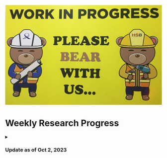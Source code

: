 <img title="This Week's Update" alt="Alt text" src="WIP.jpeg">

# Weekly Research Progress

<details>
<summary> 
  
### Update as of Oct 2, 2023 

</summary>
After my experience inserting trojans in the Ariane SoC, I realized that it is always better to insert trojans into a hardware design that has a testbench written for it. It will reduce a lot of my efforts while verifying the functionality of the trojan(s) inserted. I went through the code base of [Ariane](https://github.com/lowRISC/ariane/tree/master). Only 5 of the modules used in Ariane have testbenches written for them. So, I will target them for trojan insertion. These modules and their testbenches are:

1. [`axi_delayer.sv`](https://github.com/pulp-platform/axi/blob/de1af467229315ee6af31fea96664c7aae5638a9/src/axi_delayer.sv) - [`tb_axi_delayer.sv`](https://github.com/pulp-platform/axi/blob/de1af467229315ee6af31fea96664c7aae5638a9/test/tb_axi_delayer.sv)
2. [`axi_id_remap.sv`](https://github.com/pulp-platform/axi/blob/de1af467229315ee6af31fea96664c7aae5638a9/src/axi_id_remap.sv) - [`tb_axi_id_remap.sv`](https://github.com/pulp-platform/axi/blob/de1af467229315ee6af31fea96664c7aae5638a9/test/tb_axi_id_remap.sv)
3. [`axi_lite_to_axi.sv`](https://github.com/pulp-platform/axi/blob/de1af467229315ee6af31fea96664c7aae5638a9/src/axi_lite_to_axi.sv) - [`tb_axi_lite_to_axi.sv`](https://github.com/pulp-platform/axi/blob/de1af467229315ee6af31fea96664c7aae5638a9/test/tb_axi_lite_to_axi.sv)
4. [`axi_lite_xbar.sv`](https://github.com/pulp-platform/axi/blob/de1af467229315ee6af31fea96664c7aae5638a9/src/axi_lite_xbar.sv) - [`tb_axi_lite_xbar.sv`](https://github.com/pulp-platform/axi/blob/de1af467229315ee6af31fea96664c7aae5638a9/test/tb_axi_lite_xbar.sv)
5. [`axi_to_axi_lite.sv`](https://github.com/pulp-platform/axi/blob/de1af467229315ee6af31fea96664c7aae5638a9/src/axi_to_axi_lite.sv) - [`tb_axi_to_axi_lite.sv`](https://github.com/pulp-platform/axi/blob/de1af467229315ee6af31fea96664c7aae5638a9/test/tb_axi_to_axi_lite.sv)

<details>
<summary> 
  
### [`axi_delayer.sv`](https://github.com/pulp-platform/axi/blob/de1af467229315ee6af31fea96664c7aae5638a9/src/axi_delayer.sv) 

</summary>
This module is designed to introduce random delays to various AXI channels.

<details>
<summary> 
  
#### Source code

</summary> 

```verilog
module axi_delayer #(
    parameter type aw_t = logic,
    parameter type w_t  = logic,
    parameter type b_t  = logic,
    parameter type ar_t = logic,
    parameter type r_t  = logic,
    parameter bit StallRandomOutput = 0,
    parameter bit StallRandomInput  = 0,
    parameter int FixedDelayInput   = 1,
    parameter int FixedDelayOutput  = 1
) (
    input  logic clk_i,   // Clock
    input  logic rst_ni,  // Asynchronous reset active low
    // input side
    input  logic aw_valid_i,
    input  aw_t  aw_chan_i,
    output logic aw_ready_o,

    input  logic w_valid_i,
    input  w_t   w_chan_i,
    output logic w_ready_o,

    output logic b_valid_o,
    output b_t   b_chan_o,
    input  logic b_ready_i,

    input  logic ar_valid_i,
    input  ar_t  ar_chan_i,
    output logic ar_ready_o,

    output logic r_valid_o,
    output r_t   r_chan_o,
    input  logic r_ready_i,

    // output side
    output logic aw_valid_o,
    output aw_t  aw_chan_o,
    input  logic aw_ready_i,

    output logic w_valid_o,
    output w_t   w_chan_o,
    input  logic w_ready_i,

    input  logic b_valid_i,
    input  b_t   b_chan_i,
    output logic b_ready_o,

    output logic ar_valid_o,
    output ar_t  ar_chan_o,
    input  logic ar_ready_i,

    input  logic r_valid_i,
    input  r_t   r_chan_i,
    output logic r_ready_o
);
    // AW
    ready_valid_delay #(
      .StallRandom ( StallRandomInput ),
      .FixedDelay  ( FixedDelayInput  ),
      .payload_t   ( aw_t             )
    ) i_ready_valid_delay_aw (
      .clk_i     ( clk_i      ),
      .rst_ni    ( rst_ni     ),
      .payload_i ( aw_chan_i  ),
      .ready_o   ( aw_ready_o ),
      .valid_i   ( aw_valid_i ),
      .payload_o ( aw_chan_o  ),
      .ready_i   ( aw_ready_i ),
      .valid_o   ( aw_valid_o )
    );

    // AR
    ready_valid_delay #(
      .StallRandom ( StallRandomInput ),
      .FixedDelay  ( FixedDelayInput  ),
      .payload_t   ( ar_t             )
    ) i_ready_valid_delay_ar (
      .clk_i     ( clk_i      ),
      .rst_ni    ( rst_ni     ),
      .payload_i ( ar_chan_i  ),
      .ready_o   ( ar_ready_o ),
      .valid_i   ( ar_valid_i ),
      .payload_o ( ar_chan_o  ),
      .ready_i   ( ar_ready_i ),
      .valid_o   ( ar_valid_o )
    );

    // W
    ready_valid_delay #(
      .StallRandom ( StallRandomInput ),
      .FixedDelay  ( FixedDelayInput  ),
      .payload_t   ( w_t              )
    ) i_ready_valid_delay_w (
      .clk_i     ( clk_i      ),
      .rst_ni    ( rst_ni     ),
      .payload_i ( w_chan_i   ),
      .ready_o   ( w_ready_o  ),
      .valid_i   ( w_valid_i  ),
      .payload_o ( w_chan_o   ),
      .ready_i   ( w_ready_i  ),
      .valid_o   ( w_valid_o  )
    );

    // B
    ready_valid_delay #(
      .StallRandom ( StallRandomOutput ),
      .FixedDelay  ( FixedDelayOutput  ),
      .payload_t   ( b_t               )
    ) i_ready_valid_delay_b (
      .clk_i     ( clk_i      ),
      .rst_ni    ( rst_ni     ),
      .payload_i ( b_chan_i   ),
      .ready_o   ( b_ready_o  ),
      .valid_i   ( b_valid_i  ),
      .payload_o ( b_chan_o   ),
      .ready_i   ( b_ready_i  ),
      .valid_o   ( b_valid_o  )
    );

    // R
     ready_valid_delay #(
      .StallRandom ( StallRandomOutput ),
      .FixedDelay  ( FixedDelayOutput  ),
      .payload_t   ( r_t               )
    ) i_ready_valid_delay_r (
      .clk_i     ( clk_i      ),
      .rst_ni    ( rst_ni     ),
      .payload_i ( r_chan_i   ),
      .ready_o   ( r_ready_o  ),
      .valid_i   ( r_valid_i  ),
      .payload_o ( r_chan_o   ),
      .ready_i   ( r_ready_i  ),
      .valid_o   ( r_valid_o  )
    );

endmodule
```

**Parameters:**

  - `aw_t`, `w_t`, `b_t`, `ar_t`, `r_t`: These are the data types for the various AXI channels. In AXI, there are separate channels for address write (`aw`), data write (`w`), write response (`b`), address read (`ar`), and read data (`r`).

  - `StallRandomOutput`, `StallRandomInput`: If set to 1, they introduce random stalls (delays) to the respective channels.

  - `FixedDelayInput`, `FixedDelayOutput`: They specify fixed delays for input and output channels.

**Ports:**

The module has corresponding ports for the input and the output sides for each AXI channel:

  - `clk_i` (Clock) and `rst_ni` (Reset): Standard control signals.

  - For each AXI channel (`aw`, `w`, `b`, `ar`, `r`), there are `valid`, `ready`, and `chan` (channel data) signals. The ones ending in `_i` are input signals to the delayer, and the ones ending in `_o` are output signals.

**Instantiations:**

For each AXI channel, there's an instantiation of a module named `ready_valid_delay`. This module presumably takes care of the actual delay mechanism - either random or fixed. As an example, I show the instantiation of the `ready_valid_delay` module for `aw` channel:

```verilog
ready_valid_delay #(
   .StallRandom ( StallRandomInput ),
   .FixedDelay  ( FixedDelayInput  ),
   .payload_t   ( aw_t             )
 ) i_ready_valid_delay_aw (
   .clk_i     ( clk_i      ),
   .rst_ni    ( rst_ni     ),
   .payload_i ( aw_chan_i  ),
   .ready_o   ( aw_ready_o ),
   .valid_i   ( aw_valid_i ),
   .payload_o ( aw_chan_o  ),
   .ready_i   ( aw_ready_i ),
   .valid_o   ( aw_valid_o )
 );
```
  - The parameter `StallRandom` is set to `StallRandomInput`, implying it's an input channel delay.
  - The `FixedDelay` parameter is set to `FixedDelayInput`, specifying the fixed delay count.
  - `payload_t` sets the datatype for the data being transmitted through this channel.
  - The connections then map the input signals of the `axi_delayer` to the input signals of the `ready_valid_delay` module and vice versa for the output.

</details>

</details>

</details>
